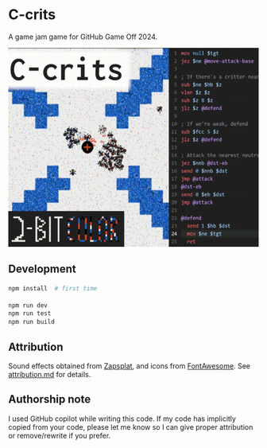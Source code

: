 # C-crits

A game jam game for GitHub Game Off 2024.

![Example of C-crits gameplay](./doc/img/thumb.gif)

## Development

```sh
npm install  # first time

npm run dev
npm run test
npm run build
```

## Attribution

Sound effects obtained from [Zapsplat](https://www.zapsplat.com), and icons from [FontAwesome](https://fontawesome.com/). See [attribution.md](./attribution.md) for details.

## Authorship note

I used GitHub copilot while writing this code. If my code has implicitly copied from your code, please let me know so I can give proper attribution or remove/rewrite if you prefer.
